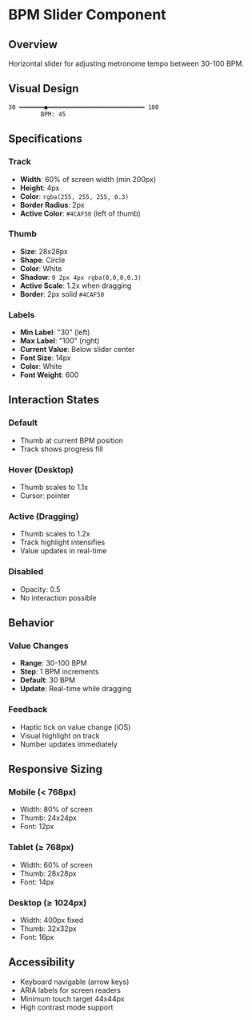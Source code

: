 # BPM Slider Component

## Overview
Horizontal slider for adjusting metronome tempo between 30-100 BPM.

## Visual Design

```
30 ━━━━━━━●━━━━━━━━━━━━━━━━━━━━━━━━━━━ 100
         BPM: 45
```

## Specifications

### Track
- **Width**: 60% of screen width (min 200px)
- **Height**: 4px
- **Color**: `rgba(255, 255, 255, 0.3)`
- **Border Radius**: 2px
- **Active Color**: `#4CAF50` (left of thumb)

### Thumb
- **Size**: 28x28px
- **Shape**: Circle
- **Color**: White
- **Shadow**: `0 2px 4px rgba(0,0,0,0.3)`
- **Active Scale**: 1.2x when dragging
- **Border**: 2px solid `#4CAF50`

### Labels
- **Min Label**: "30" (left)
- **Max Label**: "100" (right)
- **Current Value**: Below slider center
- **Font Size**: 14px
- **Color**: White
- **Font Weight**: 600

## Interaction States

### Default
- Thumb at current BPM position
- Track shows progress fill

### Hover (Desktop)
- Thumb scales to 1.1x
- Cursor: pointer

### Active (Dragging)
- Thumb scales to 1.2x
- Track highlight intensifies
- Value updates in real-time

### Disabled
- Opacity: 0.5
- No interaction possible

## Behavior

### Value Changes
- **Range**: 30-100 BPM
- **Step**: 1 BPM increments
- **Default**: 30 BPM
- **Update**: Real-time while dragging

### Feedback
- Haptic tick on value change (iOS)
- Visual highlight on track
- Number updates immediately

## Responsive Sizing

### Mobile (< 768px)
- Width: 80% of screen
- Thumb: 24x24px
- Font: 12px

### Tablet (≥ 768px)
- Width: 60% of screen
- Thumb: 28x28px
- Font: 14px

### Desktop (≥ 1024px)
- Width: 400px fixed
- Thumb: 32x32px
- Font: 16px

## Accessibility

- Keyboard navigable (arrow keys)
- ARIA labels for screen readers
- Minimum touch target 44x44px
- High contrast mode support